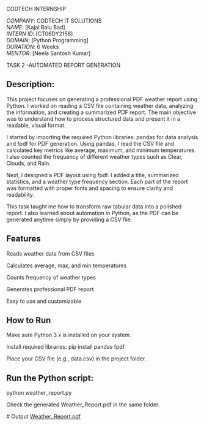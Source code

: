 CODTECH INTERNSHIP

*COMPANY*: CODTECH IT SOLUTIONS  
*NAME*: [Kajal Balu Bad]  
*INTERN ID*: [CT06DY2158]  
*DOMAIN*: [Python Programming]  
*DURATION*: 6 Weeks  
*MENTOR*: [Neela Santosh Kumar]  

TASK 2 -AUTOMATED REPORT GENERATION

## Description:
This project focuses on generating a professional PDF weather report using Python. I worked on reading a CSV file containing weather data, analyzing the information, and creating a summarized PDF report. The main objective was to understand how to process structured data and present it in a readable, visual format.

I started by importing the required Python libraries: pandas for data analysis and fpdf for PDF generation. Using pandas, I read the CSV file and calculated key metrics like average, maximum, and minimum temperatures. I also counted the frequency of different weather types such as Clear, Clouds, and Rain.

Next, I designed a PDF layout using fpdf. I added a title, summarized statistics, and a weather type frequency section. Each part of the report was formatted with proper fonts and spacing to ensure clarity and readability.

This task taught me how to transform raw tabular data into a polished report. I also learned about automation in Python, as the PDF can be generated anytime simply by providing a CSV file.

## Features

Reads weather data from CSV files

Calculates average, max, and min temperatures

Counts frequency of weather types

Generates professional PDF report

Easy to use and customizable

## How to Run

Make sure Python 3.x is installed on your system.

Install required libraries:
pip install pandas fpdf

Place your CSV file (e.g., data.csv) in the project folder.

## Run the Python script:

python weather_report.py

Check the generated Weather_Report.pdf in the same folder.

# Output
[Weather_Report.pdf](https://github.com/user-attachments/files/22782276/Weather_Report.pdf)
